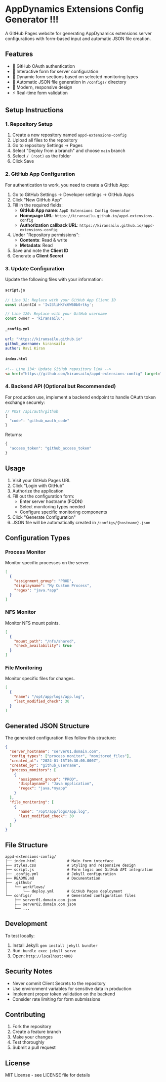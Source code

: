 # AppDynamics Extensions Config Generator !!!

A GitHub Pages website for generating AppDynamics extensions server configurations with form-based input and automatic JSON file creation.

## Features

- 🔐 GitHub OAuth authentication
- 📝 Interactive form for server configuration
- 🎯 Dynamic form sections based on selected monitoring types
- 📄 Automatic JSON file generation in `/configs/` directory
- 🎨 Modern, responsive design
- ⚡ Real-time form validation

## Setup Instructions

### 1. Repository Setup

1. Create a new repository named `appd-extensions-config`
2. Upload all files to the repository
3. Go to repository Settings → Pages
4. Select "Deploy from a branch" and choose `main` branch
5. Select `/ (root)` as the folder
6. Click Save

### 2. GitHub App Configuration

For authentication to work, you need to create a GitHub App:

1. Go to GitHub Settings → Developer settings → GitHub Apps
2. Click "New GitHub App"
3. Fill in the required fields:
   - **GitHub App name**: `AppD Extensions Config Generator`
   - **Homepage URL**: `https://kiransailu.github.io/appd-extensions-config`
   - **Authorization callback URL**: `https://kiransailu.github.io/appd-extensions-config`
4. Under "Repository permissions":
   - **Contents**: Read & write
   - **Metadata**: Read
5. Save and note the **Client ID**
6. Generate a **Client Secret**

### 3. Update Configuration

Update the following files with your information:

#### `script.js`
```javascript
// Line 32: Replace with your GitHub App Client ID
const clientId = 'Iv23liHKfc6W60b0rtky';

// Line 120: Replace with your GitHub username
const owner = 'kiransailu';
```

#### `_config.yml`
```yaml
url: "https://kiransailu.github.io"
github_username: kiransailu
author: Ravi Kiran
```

#### `index.html`
```html
<!-- Line 134: Update GitHub repository link -->
<a href="https://github.com/kiransailu/appd-extensions-config" target="_blank">
```

### 4. Backend API (Optional but Recommended)

For production use, implement a backend endpoint to handle OAuth token exchange securely:

```javascript
// POST /api/auth/github
{
  "code": "github_oauth_code"
}
```

Returns:
```javascript
{
  "access_token": "github_access_token"
}
```

## Usage

1. Visit your GitHub Pages URL
2. Click "Login with GitHub"
3. Authorize the application
4. Fill out the configuration form:
   - Enter server hostname (FQDN)
   - Select monitoring types needed
   - Configure specific monitoring components
5. Click "Generate Configuration"
6. JSON file will be automatically created in `/configs/{hostname}.json`

## Configuration Types

### Process Monitor
Monitor specific processes on the server.
```json
[
  {
    "assignment_group": "PROD",
    "displayname": "My Custom Process",
    "regex": "java.*app"
  }
]
```

### NFS Monitor
Monitor NFS mount points.
```json
[
  {
    "mount_path": "/nfs/shared",
    "check_availability": true
  }
]
```

### File Monitoring
Monitor specific files for changes.
```json
[
  {
    "name": "/opt/app/logs/app.log",
    "last_modified_check": 30
  }
]
```

## Generated JSON Structure

The generated configuration files follow this structure:

```json
{
  "server_hostname": "server01.domain.com",
  "config_types": ["process_monitor", "monitored_files"],
  "created_at": "2024-01-15T10:30:00.000Z",
  "created_by": "github_username",
  "process_monitors": [
    {
      "assignment_group": "PROD",
      "displayname": "Java Application",
      "regex": "java.*myapp"
    }
  ],
  "file_monitoring": [
    {
      "name": "/opt/app/logs/app.log",
      "last_modified_check": 30
    }
  ]
}
```

## File Structure

```
appd-extensions-config/
├── index.html              # Main form interface
├── styles.css              # Styling and responsive design
├── script.js               # Form logic and GitHub API integration
├── _config.yml             # Jekyll configuration
├── README.md               # Documentation
├── .github/
│   └── workflows/
│       └── deploy.yml      # GitHub Pages deployment
└── configs/                # Generated configuration files
    ├── server01.domain.com.json
    ├── server02.domain.com.json
    └── ...
```

## Development

To test locally:

1. Install Jekyll: `gem install jekyll bundler`
2. Run: `bundle exec jekyll serve`
3. Open: `http://localhost:4000`

## Security Notes

- Never commit Client Secrets to the repository
- Use environment variables for sensitive data in production
- Implement proper token validation on the backend
- Consider rate limiting for form submissions

## Contributing

1. Fork the repository
2. Create a feature branch
3. Make your changes
4. Test thoroughly
5. Submit a pull request

## License

MIT License - see LICENSE file for details

